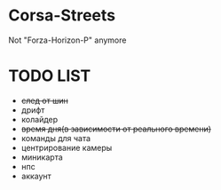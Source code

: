 # Corsa-Streets
Not "Forza-Horizon-P" anymore

# TODO LIST
- ~~след от шин~~
- дрифт
- колайдер
- ~~время дня(в зависимости от реального времени)~~
- команды для чата
- центрирование камеры
- миникарта
- нпс
- аккаунт